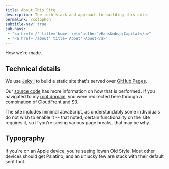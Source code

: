 ```yaml
---
title: About This Site
description: The tech stack and approach to building this site.
permalink: /colophon
subtitle-nav: true
sub-navs:
 - "<a href='/' title='home' rel='author'>Haas&nbsp;Capital</a>"
 - "<a href='/about' title='About'>About</a>"
---
```


How we're made.

## Technical details

We use [Jekyll](https://jekyllrb.com) to build a static site that's served over [GitHub Pages](https://pages.github.com).

Our [source code](https://github.com/JonHaas/invest) has more information on how that is performed. If you navigated to my [root domain](https://jonathanha.as), you were redirected here through a combination of CloudFront and S3.

The site includes minimal JavaScript, as understandably some individuals do not wish to enable it -- that noted, certain functionality on the site requires it, so if you're seeing various page breaks, that may be why.

## Typography

If you're on an Apple device, you're seeing Iowan Old Style. Most other devices should get Palatino, and an unlucky few are stuck with their default serif font.
